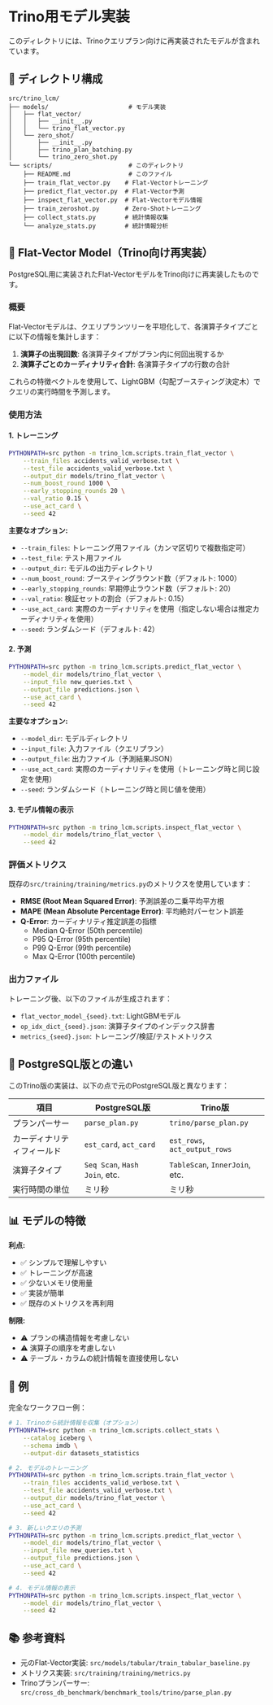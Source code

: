 # Trino用モデル実装

このディレクトリには、Trinoクエリプラン向けに再実装されたモデルが含まれています。

## 📁 ディレクトリ構成

```
src/trino_lcm/
├── models/                      # モデル実装
│   ├── flat_vector/
│   │   ├── __init__.py
│   │   └── trino_flat_vector.py
│   └── zero_shot/
│       ├── __init__.py
│       ├── trino_plan_batching.py
│       └── trino_zero_shot.py
└── scripts/                     # このディレクトリ
    ├── README.md                # このファイル
    ├── train_flat_vector.py    # Flat-Vectorトレーニング
    ├── predict_flat_vector.py  # Flat-Vector予測
    ├── inspect_flat_vector.py  # Flat-Vectorモデル情報
    ├── train_zeroshot.py       # Zero-Shotトレーニング
    ├── collect_stats.py        # 統計情報収集
    └── analyze_stats.py        # 統計情報分析
```

## 🎯 Flat-Vector Model（Trino向け再実装）

PostgreSQL用に実装されたFlat-VectorモデルをTrino向けに再実装したものです。

### 概要

Flat-Vectorモデルは、クエリプランツリーを平坦化して、各演算子タイプごとに以下の情報を集計します：

1. **演算子の出現回数**: 各演算子タイプがプラン内に何回出現するか
2. **演算子ごとのカーディナリティ合計**: 各演算子タイプの行数の合計

これらの特徴ベクトルを使用して、LightGBM（勾配ブースティング決定木）でクエリの実行時間を予測します。

### 使用方法

#### 1. トレーニング

```bash
PYTHONPATH=src python -m trino_lcm.scripts.train_flat_vector \
    --train_files accidents_valid_verbose.txt \
    --test_file accidents_valid_verbose.txt \
    --output_dir models/trino_flat_vector \
    --num_boost_round 1000 \
    --early_stopping_rounds 20 \
    --val_ratio 0.15 \
    --use_act_card \
    --seed 42
```

**主要なオプション:**

- `--train_files`: トレーニング用ファイル（カンマ区切りで複数指定可）
- `--test_file`: テスト用ファイル
- `--output_dir`: モデルの出力ディレクトリ
- `--num_boost_round`: ブースティングラウンド数（デフォルト: 1000）
- `--early_stopping_rounds`: 早期停止ラウンド数（デフォルト: 20）
- `--val_ratio`: 検証セットの割合（デフォルト: 0.15）
- `--use_act_card`: 実際のカーディナリティを使用（指定しない場合は推定カーディナリティを使用）
- `--seed`: ランダムシード（デフォルト: 42）

#### 2. 予測

```bash
PYTHONPATH=src python -m trino_lcm.scripts.predict_flat_vector \
    --model_dir models/trino_flat_vector \
    --input_file new_queries.txt \
    --output_file predictions.json \
    --use_act_card \
    --seed 42
```

**主要なオプション:**

- `--model_dir`: モデルディレクトリ
- `--input_file`: 入力ファイル（クエリプラン）
- `--output_file`: 出力ファイル（予測結果JSON）
- `--use_act_card`: 実際のカーディナリティを使用（トレーニング時と同じ設定を使用）
- `--seed`: ランダムシード（トレーニング時と同じ値を使用）

#### 3. モデル情報の表示

```bash
PYTHONPATH=src python -m trino_lcm.scripts.inspect_flat_vector \
    --model_dir models/trino_flat_vector \
    --seed 42
```

### 評価メトリクス

既存の`src/training/training/metrics.py`のメトリクスを使用しています：

- **RMSE (Root Mean Squared Error)**: 予測誤差の二乗平均平方根
- **MAPE (Mean Absolute Percentage Error)**: 平均絶対パーセント誤差
- **Q-Error**: カーディナリティ推定誤差の指標
  - Median Q-Error (50th percentile)
  - P95 Q-Error (95th percentile)
  - P99 Q-Error (99th percentile)
  - Max Q-Error (100th percentile)

### 出力ファイル

トレーニング後、以下のファイルが生成されます：

- `flat_vector_model_{seed}.txt`: LightGBMモデル
- `op_idx_dict_{seed}.json`: 演算子タイプのインデックス辞書
- `metrics_{seed}.json`: トレーニング/検証/テストメトリクス

## 🔄 PostgreSQL版との違い

このTrino版の実装は、以下の点で元のPostgreSQL版と異なります：

| 項目 | PostgreSQL版 | Trino版 |
|------|--------------|---------|
| プランパーサー | `parse_plan.py` | `trino/parse_plan.py` |
| カーディナリティフィールド | `est_card`, `act_card` | `est_rows`, `act_output_rows` |
| 演算子タイプ | `Seq Scan`, `Hash Join`, etc. | `TableScan`, `InnerJoin`, etc. |
| 実行時間の単位 | ミリ秒 | ミリ秒 |

## 📊 モデルの特徴

**利点:**
- ✅ シンプルで理解しやすい
- ✅ トレーニングが高速
- ✅ 少ないメモリ使用量
- ✅ 実装が簡単
- ✅ 既存のメトリクスを再利用

**制限:**
- ⚠️ プランの構造情報を考慮しない
- ⚠️ 演算子の順序を考慮しない
- ⚠️ テーブル・カラムの統計情報を直接使用しない

## 🧪 例

完全なワークフロー例：

```bash
# 1. Trinoから統計情報を収集（オプション）
PYTHONPATH=src python -m trino_lcm.scripts.collect_stats \
    --catalog iceberg \
    --schema imdb \
    --output-dir datasets_statistics

# 2. モデルのトレーニング
PYTHONPATH=src python -m trino_lcm.scripts.train_flat_vector \
    --train_files accidents_valid_verbose.txt \
    --test_file accidents_valid_verbose.txt \
    --output_dir models/trino_flat_vector \
    --use_act_card \
    --seed 42

# 3. 新しいクエリの予測
PYTHONPATH=src python -m trino_lcm.scripts.predict_flat_vector \
    --model_dir models/trino_flat_vector \
    --input_file new_queries.txt \
    --output_file predictions.json \
    --use_act_card \
    --seed 42

# 4. モデル情報の表示
PYTHONPATH=src python -m trino_lcm.scripts.inspect_flat_vector \
    --model_dir models/trino_flat_vector \
    --seed 42
```

## 📚 参考資料

- 元のFlat-Vector実装: `src/models/tabular/train_tabular_baseline.py`
- メトリクス実装: `src/training/training/metrics.py`
- Trinoプランパーサー: `src/cross_db_benchmark/benchmark_tools/trino/parse_plan.py`


